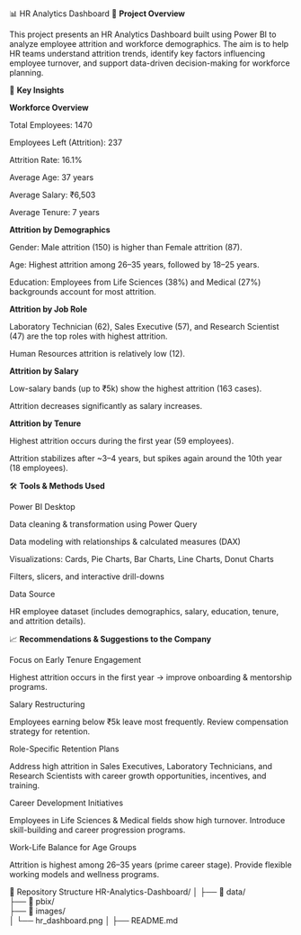 📊 HR Analytics Dashboard
📌 **Project Overview**

This project presents an HR Analytics Dashboard built using Power BI to analyze employee attrition and workforce demographics.
The aim is to help HR teams understand attrition trends, identify key factors influencing employee turnover, and support data-driven decision-making for workforce planning.

🔑 **Key Insights**

**Workforce Overview**

Total Employees: 1470

Employees Left (Attrition): 237

Attrition Rate: 16.1%

Average Age: 37 years

Average Salary: ₹6,503

Average Tenure: 7 years

**Attrition by Demographics**

Gender: Male attrition (150) is higher than Female attrition (87).

Age: Highest attrition among 26–35 years, followed by 18–25 years.

Education: Employees from Life Sciences (38%) and Medical (27%) backgrounds account for most attrition.

**Attrition by Job Role**

Laboratory Technician (62), Sales Executive (57), and Research Scientist (47) are the top roles with highest attrition.

Human Resources attrition is relatively low (12).

**Attrition by Salary**

Low-salary bands (up to ₹5k) show the highest attrition (163 cases).

Attrition decreases significantly as salary increases.

**Attrition by Tenure**

Highest attrition occurs during the first year (59 employees).

Attrition stabilizes after ~3–4 years, but spikes again around the 10th year (18 employees).

🛠 **Tools & Methods Used**

Power BI Desktop

Data cleaning & transformation using Power Query

Data modeling with relationships & calculated measures (DAX)

Visualizations: Cards, Pie Charts, Bar Charts, Line Charts, Donut Charts

Filters, slicers, and interactive drill-downs

Data Source

HR employee dataset (includes demographics, salary, education, tenure, and attrition details).

📈 **Recommendations & Suggestions to the Company**

Focus on Early Tenure Engagement

Highest attrition occurs in the first year → improve onboarding & mentorship programs.

Salary Restructuring

Employees earning below ₹5k leave most frequently. Review compensation strategy for retention.

Role-Specific Retention Plans

Address high attrition in Sales Executives, Laboratory Technicians, and Research Scientists with career growth opportunities, incentives, and training.

Career Development Initiatives

Employees in Life Sciences & Medical fields show high turnover. Introduce skill-building and career progression programs.

Work-Life Balance for Age Groups

Attrition is highest among 26–35 years (prime career stage). Provide flexible working models and wellness programs.

📂 Repository Structure
HR-Analytics-Dashboard/
│
├── 📁 data/             
├── 📁 pbix/          
├── 📁 images/            
│   └── hr_dashboard.png
│
├── README.md               
                
